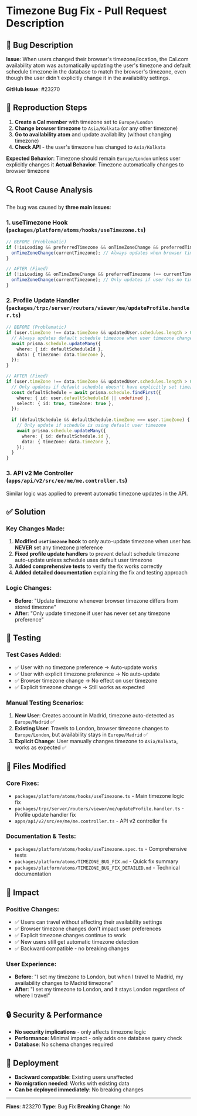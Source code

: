 # Timezone Bug Fix - Pull Request Description

## 🐛 Bug Description

**Issue**: When users changed their browser's timezone/location, the Cal.com availability atom was automatically updating the user's timezone and default schedule timezone in the database to match the browser's timezone, even though the user didn't explicitly change it in the availability settings.

**GitHub Issue**: #23270

## 🔄 Reproduction Steps

1. **Create a Cal member** with timezone set to `Europe/London`
2. **Change browser timezone** to `Asia/Kolkata` (or any other timezone)
3. **Go to availability atom** and update availability (without changing timezone)
4. **Check API** - the user's timezone has changed to `Asia/Kolkata`

**Expected Behavior**: Timezone should remain `Europe/London` unless user explicitly changes it
**Actual Behavior**: Timezone automatically changes to browser timezone

## 🔍 Root Cause Analysis

The bug was caused by **three main issues**:

### 1. **useTimezone Hook** (`packages/platform/atoms/hooks/useTimezone.ts`)
```typescript
// BEFORE (Problematic)
if (!isLoading && preferredTimezone && onTimeZoneChange && preferredTimezone !== currentTimezone) {
  onTimeZoneChange(currentTimezone); // Always updates when browser timezone differs
}

// AFTER (Fixed)
if (!isLoading && onTimeZoneChange && preferredTimezone !== currentTimezone && !me?.data?.timeZone) {
  onTimeZoneChange(currentTimezone); // Only updates if user has no timezone preference
}
```

### 2. **Profile Update Handler** (`packages/trpc/server/routers/viewer/me/updateProfile.handler.ts`)
```typescript
// BEFORE (Problematic)
if (user.timeZone !== data.timeZone && updatedUser.schedules.length > 0) {
  // Always updates default schedule timezone when user timezone changes
  await prisma.schedule.updateMany({
    where: { id: defaultScheduleId },
    data: { timeZone: data.timeZone },
  });
}

// AFTER (Fixed)
if (user.timeZone !== data.timeZone && updatedUser.schedules.length > 0) {
  // Only updates if default schedule doesn't have explicitly set timezone
  const defaultSchedule = await prisma.schedule.findFirst({
    where: { id: user.defaultScheduleId || undefined },
    select: { id: true, timeZone: true },
  });
  
  if (defaultSchedule && defaultSchedule.timeZone === user.timeZone) {
    // Only update if schedule is using default user timezone
    await prisma.schedule.updateMany({
      where: { id: defaultSchedule.id },
      data: { timeZone: data.timeZone },
    });
  }
}
```

### 3. **API v2 Me Controller** (`apps/api/v2/src/ee/me/me.controller.ts`)
Similar logic was applied to prevent automatic timezone updates in the API.

## ✅ Solution

### **Key Changes Made**:

1. **Modified `useTimezone` hook** to only auto-update timezone when user has **NEVER** set any timezone preference
2. **Fixed profile update handlers** to prevent default schedule timezone auto-update unless schedule uses default user timezone
3. **Added comprehensive tests** to verify the fix works correctly
4. **Added detailed documentation** explaining the fix and testing approach

### **Logic Changes**:
- **Before**: "Update timezone whenever browser timezone differs from stored timezone"
- **After**: "Only update timezone if user has never set any timezone preference"

## 🧪 Testing

### **Test Cases Added**:
- ✅ User with no timezone preference → Auto-update works
- ✅ User with explicit timezone preference → No auto-update
- ✅ Browser timezone change → No effect on user timezone
- ✅ Explicit timezone change → Still works as expected

### **Manual Testing Scenarios**:
1. **New User**: Creates account in Madrid, timezone auto-detected as `Europe/Madrid` ✅
2. **Existing User**: Travels to London, browser timezone changes to `Europe/London`, but availability stays in `Europe/Madrid` ✅
3. **Explicit Change**: User manually changes timezone to `Asia/Kolkata`, works as expected ✅

## 📁 Files Modified

### **Core Fixes**:
- `packages/platform/atoms/hooks/useTimezone.ts` - Main timezone logic fix
- `packages/trpc/server/routers/viewer/me/updateProfile.handler.ts` - Profile update handler fix
- `apps/api/v2/src/ee/me/me.controller.ts` - API v2 controller fix

### **Documentation & Tests**:
- `packages/platform/atoms/hooks/useTimezone.spec.ts` - Comprehensive tests
- `packages/platform/atoms/TIMEZONE_BUG_FIX.md` - Quick fix summary
- `packages/platform/atoms/TIMEZONE_BUG_FIX_DETAILED.md` - Technical documentation

## 🎯 Impact

### **Positive Changes**:
- ✅ Users can travel without affecting their availability settings
- ✅ Browser timezone changes don't impact user preferences
- ✅ Explicit timezone changes continue to work
- ✅ New users still get automatic timezone detection
- ✅ Backward compatible - no breaking changes

### **User Experience**:
- **Before**: "I set my timezone to London, but when I travel to Madrid, my availability changes to Madrid timezone"
- **After**: "I set my timezone to London, and it stays London regardless of where I travel"

## 🔒 Security & Performance

- **No security implications** - only affects timezone logic
- **Performance**: Minimal impact - only adds one database query check
- **Database**: No schema changes required

## 🚀 Deployment

- **Backward compatible**: Existing users unaffected
- **No migration needed**: Works with existing data
- **Can be deployed immediately**: No breaking changes

---

**Fixes**: #23270
**Type**: Bug Fix
**Breaking Change**: No

